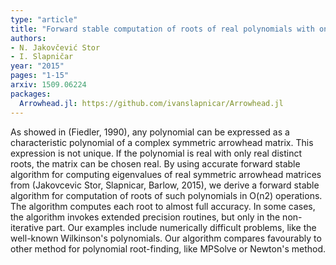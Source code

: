 ```yaml
---
type: "article"
title: "Forward stable computation of roots of real polynomials with only real distinct roots"
authors:
- N. Jakovčević Stor
- I. Slapničar
year: "2015"
pages: "1-15"
arxiv: 1509.06224
packages:
  Arrowhead.jl: https://github.com/ivanslapnicar/Arrowhead.jl
---
```

As showed in (Fiedler, 1990), any polynomial can be expressed as a characteristic polynomial of a complex symmetric arrowhead matrix. This expression is not unique. If the polynomial is real with only real distinct roots, the matrix can be chosen real. By using accurate forward stable algorithm for computing eigenvalues of real symmetric arrowhead matrices from (Jakovcevic Stor, Slapnicar, Barlow, 2015), we derive a forward stable algorithm for computation of roots of such polynomials in O(n2) operations. The algorithm computes each root to almost full accuracy. In some cases, the algorithm invokes extended precision routines, but only in the non-iterative part. Our examples include numerically difficult problems, like the well-known Wilkinson's polynomials. Our algorithm compares favourably to other method for polynomial root-finding, like MPSolve or Newton's method.